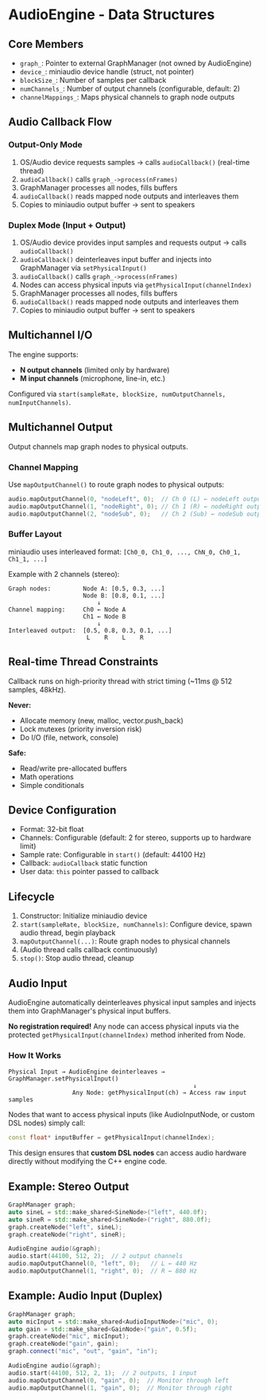 # AudioEngine - Data Structures

## Core Members

- `graph_`: Pointer to external GraphManager (not owned by AudioEngine)
- `device_`: miniaudio device handle (struct, not pointer)
- `blockSize_`: Number of samples per callback
- `numChannels_`: Number of output channels (configurable, default: 2)
- `channelMappings_`: Maps physical channels to graph node outputs

## Audio Callback Flow

### Output-Only Mode
1. OS/Audio device requests samples → calls `audioCallback()` (real-time thread)
2. `audioCallback()` calls `graph_->process(nFrames)`
3. GraphManager processes all nodes, fills buffers
4. `audioCallback()` reads mapped node outputs and interleaves them
5. Copies to miniaudio output buffer → sent to speakers

### Duplex Mode (Input + Output)
1. OS/Audio device provides input samples and requests output → calls `audioCallback()`
2. `audioCallback()` deinterleaves input buffer and injects into GraphManager via `setPhysicalInput()`
3. `audioCallback()` calls `graph_->process(nFrames)`
4. Nodes can access physical inputs via `getPhysicalInput(channelIndex)`
5. GraphManager processes all nodes, fills buffers
6. `audioCallback()` reads mapped node outputs and interleaves them
7. Copies to miniaudio output buffer → sent to speakers

## Multichannel I/O

The engine supports:
- **N output channels** (limited only by hardware)
- **M input channels** (microphone, line-in, etc.)

Configured via `start(sampleRate, blockSize, numOutputChannels, numInputChannels)`.

## Multichannel Output

Output channels map graph nodes to physical outputs.

### Channel Mapping

Use `mapOutputChannel()` to route graph nodes to physical outputs:

```cpp
audio.mapOutputChannel(0, "nodeLeft", 0);  // Ch 0 (L) ← nodeLeft output 0
audio.mapOutputChannel(1, "nodeRight", 0); // Ch 1 (R) ← nodeRight output 0
audio.mapOutputChannel(2, "nodeSub", 0);   // Ch 2 (Sub) ← nodeSub output 0
```

### Buffer Layout

miniaudio uses interleaved format: `[Ch0_0, Ch1_0, ..., ChN_0, Ch0_1, Ch1_1, ...]`

Example with 2 channels (stereo):
```
Graph nodes:         Node A: [0.5, 0.3, ...]
                     Node B: [0.8, 0.1, ...]
                         ↓
Channel mapping:     Ch0 ← Node A
                     Ch1 ← Node B
                         ↓
Interleaved output:  [0.5, 0.8, 0.3, 0.1, ...]
                      L    R    L    R
```

## Real-time Thread Constraints

Callback runs on high-priority thread with strict timing (~11ms @ 512 samples, 48kHz).

**Never:**
- Allocate memory (new, malloc, vector.push_back)
- Lock mutexes (priority inversion risk)
- Do I/O (file, network, console)

**Safe:**
- Read/write pre-allocated buffers
- Math operations
- Simple conditionals

## Device Configuration

- Format: 32-bit float
- Channels: Configurable (default: 2 for stereo, supports up to hardware limit)
- Sample rate: Configurable in `start()` (default: 44100 Hz)
- Callback: `audioCallback` static function
- User data: `this` pointer passed to callback

## Lifecycle

1. Constructor: Initialize miniaudio device
2. `start(sampleRate, blockSize, numChannels)`: Configure device, spawn audio thread, begin playback
3. `mapOutputChannel(...)`: Route graph nodes to physical channels
4. (Audio thread calls callback continuously)
5. `stop()`: Stop audio thread, cleanup

## Audio Input

AudioEngine automatically deinterleaves physical input samples and injects them into GraphManager's physical input buffers.

**No registration required!** Any node can access physical inputs via the protected `getPhysicalInput(channelIndex)` method inherited from Node.

### How It Works

```
Physical Input → AudioEngine deinterleaves → GraphManager.setPhysicalInput()
                                                    ↓
                  Any Node: getPhysicalInput(ch) → Access raw input samples
```

Nodes that want to access physical inputs (like AudioInputNode, or custom DSL nodes) simply call:

```cpp
const float* inputBuffer = getPhysicalInput(channelIndex);
```

This design ensures that **custom DSL nodes** can access audio hardware directly without modifying the C++ engine code.

## Example: Stereo Output

```cpp
GraphManager graph;
auto sineL = std::make_shared<SineNode>("left", 440.0f);
auto sineR = std::make_shared<SineNode>("right", 880.0f);
graph.createNode("left", sineL);
graph.createNode("right", sineR);

AudioEngine audio(&graph);
audio.start(44100, 512, 2);  // 2 output channels
audio.mapOutputChannel(0, "left", 0);   // L ← 440 Hz
audio.mapOutputChannel(1, "right", 0);  // R ← 880 Hz
```

## Example: Audio Input (Duplex)

```cpp
GraphManager graph;
auto micInput = std::make_shared<AudioInputNode>("mic", 0);
auto gain = std::make_shared<GainNode>("gain", 0.5f);
graph.createNode("mic", micInput);
graph.createNode("gain", gain);
graph.connect("mic", "out", "gain", "in");

AudioEngine audio(&graph);
audio.start(44100, 512, 2, 1);  // 2 outputs, 1 input
audio.mapOutputChannel(0, "gain", 0);  // Monitor through left
audio.mapOutputChannel(1, "gain", 0);  // Monitor through right
```
